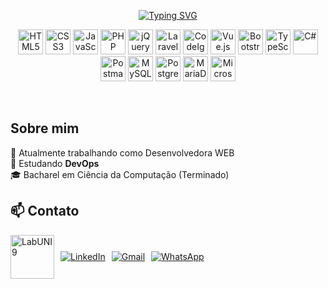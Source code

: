 <p align="center">
  <a href="https://git.io/typing-svg">
    <img src="https://readme-typing-svg.herokuapp.com?font=Federant&size=40&pause=1000&color=FF51B0&center=true&width=450&lines=Bem+vindos+ao+meu+perfil+%F0%9F%98%81;Meu+nome+%C3%A9+Paula;Localizada+em+SP%2FBrasil;Sou+desenvolvedora+WEB+FullStack+" alt="Typing SVG">
  </a>
</p>

<p align="center">
  <img src="https://cdn.jsdelivr.net/gh/devicons/devicon@latest/icons/html5/html5-original.svg" alt="HTML5" width="40" height="40"/>
  <img src="https://cdn.jsdelivr.net/gh/devicons/devicon@latest/icons/css3/css3-original.svg" alt="CSS3" width="40" height="40"/>
  <img src="https://cdn.jsdelivr.net/gh/devicons/devicon@latest/icons/javascript/javascript-original.svg" alt="JavaScript" width="40" height="40"/>
  <img src="https://cdn.jsdelivr.net/gh/devicons/devicon@latest/icons/php/php-original.svg" alt="PHP" width="40" height="40"/>
  <img src="https://cdn.jsdelivr.net/gh/devicons/devicon@latest/icons/jquery/jquery-original.svg" alt="jQuery" width="40" height="40"/>          
  <img src="https://cdn.jsdelivr.net/gh/devicons/devicon@latest/icons/laravel/laravel-original.svg" alt="Laravel" width="40" height="40"/>
  <img src="https://cdn.jsdelivr.net/gh/devicons/devicon@latest/icons/codeigniter/codeigniter-plain.svg" alt="CodeIgniter" width="40" height="40"/>
  <img src="https://cdn.jsdelivr.net/gh/devicons/devicon@latest/icons/vuejs/vuejs-original.svg" alt="Vue.js" width="40" height="40"/>
  <img src="https://cdn.jsdelivr.net/gh/devicons/devicon@latest/icons/bootstrap/bootstrap-original.svg" alt="Bootstrap" width="40" height="40"/>
  <img src="https://cdn.jsdelivr.net/gh/devicons/devicon@latest/icons/typescript/typescript-original.svg" alt="TypeScript" width="40" height="40"/>
  <img src="https://cdn.jsdelivr.net/gh/devicons/devicon@latest/icons/csharp/csharp-original.svg" alt="C#" width="40" height="40"/>
  <img src="https://cdn.jsdelivr.net/gh/devicons/devicon@latest/icons/postman/postman-original.svg" alt="Postman" width="40" height="40"/>
  <img src="https://cdn.jsdelivr.net/gh/devicons/devicon@latest/icons/mysql/mysql-original.svg" alt="MySQL" width="40" height="40"/>
  <img src="https://cdn.jsdelivr.net/gh/devicons/devicon@latest/icons/postgresql/postgresql-original.svg" alt="PostgreSQL" width="40" height="40"/>
  <img src="https://cdn.jsdelivr.net/gh/devicons/devicon@latest/icons/mariadb/mariadb-original.svg" alt="MariaDB" width="40" height="40"/>
  <img src="https://cdn.jsdelivr.net/gh/devicons/devicon@latest/icons/microsoftsqlserver/microsoftsqlserver-plain.svg" alt="Microsoft SQL Server" width="40" height="40"/>          
</p>

<br />

## Sobre mim
💼 Atualmente trabalhando como Desenvolvedora WEB  
🌱 Estudando **DevOps**  
🎓 Bacharel em Ciência da Computação (Terminado) 



## 📫 Contato

<div style="display: flex; align-items: center; gap: 10px;">
    <a href="https://labcidades.github.io">
        <img src="https://labcidades.github.io/assets/img/logo1_labcidades.png" alt="LabUNI9" width="70">
    </a>
    <a href="https://www.linkedin.com/in/paula-fraga-292b97253">
        <img src="https://img.shields.io/badge/LinkedIn-0077B5?style=for-the-badge&logo=linkedin&logoColor=white" alt="LinkedIn">
    </a>
    <a href="mailto:pauladev3@gmail.com">
        <img src="https://img.shields.io/badge/Gmail-D14836?style=for-the-badge&logo=gmail&logoColor=white" alt="Gmail">
    </a>
    <a href="https://wa.me/5511991410390">
        <img src="https://img.shields.io/badge/WhatsApp-25D366?style=for-the-badge&logo=whatsapp&logoColor=white" alt="WhatsApp">
    </a>
</div>



